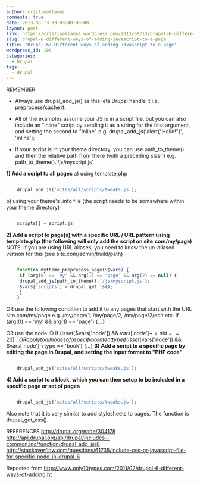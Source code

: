 ```yaml
---
author: cristinallamas
comments: true
date: 2013-08-13 13:03:40+00:00
layout: post
link: https://cristinallamas.wordpress.com/2013/08/13/drupal-6-different-ways-of-adding-javascript-to-a-page/
slug: drupal-6-different-ways-of-adding-javascript-to-a-page
title: 'Drupal 6: Different ways of adding JavaScript to a page'
wordpress_id: 104
categories:
  - Drupal
tags:
  - drupal
---
```


REMEMBER

- Always use drupal_add_js() as this lets Drupal handle it i.e. preprocess/cache it.

- All of the examples assume your JS is in a script file, but you can also include an "inline" script by sending it as a string for the first argument, and setting the second to "inline" e.g. drupal_add_js('alert("Hello!")', 'inline');

- If your script is in your theme directory, you can use path_to_theme() and then the relative path from there (with a preceding slash) e.g. path_to_theme().'/js/myscript.js'

**1) Add a script to all pages**
a) using template.php

```php

    drupal_add_js('sites/all/scripts/tweaks.js');
```

b) using your theme's .info file (the script needs to be somewhere within your theme directory)

```php

    scripts[] = script.js
```

**2) Add a script to page(s) with a specific URL / URL pattern using template.php (the following will only add the script on site.com/my/page)**
NOTE: if you are using URL aliases, you need to know the un-aliased version for this (see site.com/admin/build/path)

```php

    function mytheme_preprocess_page(&$vars) {
     if (arg(0) == 'my' && arg(1) == 'page' && arg(2) == null) {
     drupal_add_js(path_to_theme().'/js/myscript.js');
     $vars['scripts'] = drupal_get_js();
     }
    }
```

OR use the following condition to add it to any pages that start with the URL site.com/my/page e.g. /my/page/1, /my/page/2, /my/page/2/edit etc.
if (arg(0) == 'my' && arg(1) == 'page') {...}

OR use the node ID
if (isset($vars['node']) && $vars['node']->nid == 23) {...}
OR apply to all nodes of a specific content type
if (isset($vars['node']) && $vars['node']->type == 'book') {...}
**3) Add a script to a specific page by editing the page in Drupal, and setting the input format to "PHP code"**

```php

    drupal_add_js('sites/all/scripts/tweaks.js');
```

**4) Add a script to a block, which you can then setup to be included in a specific page or set of pages**

```php

    drupal_add_js('sites/all/scripts/tweaks.js');
```

Also note that it is very similar to add stylesheets to pages. The function is drupal_get_css().

REFERENCES
http://drupal.org/node/304178
http://api.drupal.org/api/drupal/includes--common.inc/function/drupal_add_js/6
http://stackoverflow.com/questions/61735/include-css-or-javascript-file-for-specific-node-in-drupal-6

Reposted from http://www.only10types.com/2011/02/drupal-6-different-ways-of-adding.ht
